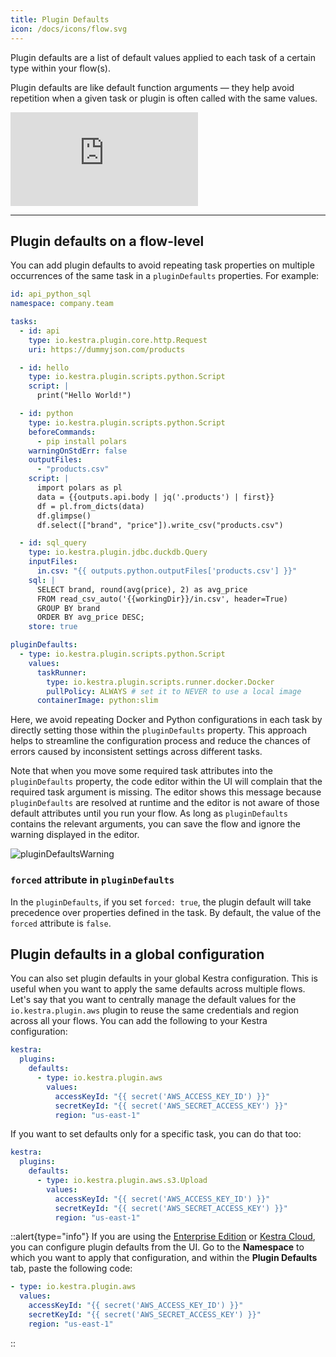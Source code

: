 ```yaml
---
title: Plugin Defaults
icon: /docs/icons/flow.svg
---
```


Plugin defaults are a list of default values applied to each task of a certain type within your flow(s).

Plugin defaults are like default function arguments — they help avoid repetition when a given task or plugin is often called with the same values.

<div class="video-container">
  <iframe src="https://www.youtube.com/embed/9zQTUeL0KMc?si=xOAqec_9X79-7YDp" title="YouTube video player" frameborder="0" allow="accelerometer; autoplay; clipboard-write; encrypted-media; gyroscope; picture-in-picture; web-share" referrerpolicy="strict-origin-when-cross-origin" allowfullscreen></iframe>
</div>

---

## Plugin defaults on a flow-level

You can add plugin defaults to avoid repeating task properties on multiple occurrences of the same task in a `pluginDefaults` properties. For example:

```yaml
id: api_python_sql
namespace: company.team

tasks:
  - id: api
    type: io.kestra.plugin.core.http.Request
    uri: https://dummyjson.com/products

  - id: hello
    type: io.kestra.plugin.scripts.python.Script
    script: |
      print("Hello World!")

  - id: python
    type: io.kestra.plugin.scripts.python.Script
    beforeCommands:
      - pip install polars
    warningOnStdErr: false
    outputFiles:
      - "products.csv"
    script: |
      import polars as pl
      data = {{outputs.api.body | jq('.products') | first}}
      df = pl.from_dicts(data)
      df.glimpse()
      df.select(["brand", "price"]).write_csv("products.csv")

  - id: sql_query
    type: io.kestra.plugin.jdbc.duckdb.Query
    inputFiles:
      in.csv: "{{ outputs.python.outputFiles['products.csv'] }}"
    sql: |
      SELECT brand, round(avg(price), 2) as avg_price
      FROM read_csv_auto('{{workingDir}}/in.csv', header=True)
      GROUP BY brand
      ORDER BY avg_price DESC;
    store: true

pluginDefaults:
  - type: io.kestra.plugin.scripts.python.Script
    values:
      taskRunner:
        type: io.kestra.plugin.scripts.runner.docker.Docker
        pullPolicy: ALWAYS # set it to NEVER to use a local image
      containerImage: python:slim
```

Here, we avoid repeating Docker and Python configurations in each task by directly setting those within the `pluginDefaults` property. This approach helps to streamline the configuration process and reduce the chances of errors caused by inconsistent settings across different tasks.

Note that when you move some required task attributes into the `pluginDefaults` property, the code editor within the UI will complain that the required task argument is missing. The editor shows this message because `pluginDefaults` are resolved at runtime and the editor is not aware of those default attributes until you run your flow. As long as `pluginDefaults` contains the relevant arguments, you can save the flow and ignore the warning displayed in the editor.

![pluginDefaultsWarning](../../developer-guide/flow/warning.png)

### `forced` attribute in `pluginDefaults`

In the `pluginDefaults`, if you set `forced: true`, the plugin default will take precedence over properties defined in the task. By default, the value of the `forced` attribute is `false`.

## Plugin defaults in a global configuration

You can also set plugin defaults in your global Kestra configuration. This is useful when you want to apply the same defaults across multiple flows. Let's say that you want to centrally manage the default values for the `io.kestra.plugin.aws` plugin to reuse the same credentials and region across all your flows. You can add the following to your Kestra configuration:

```yaml
kestra:
  plugins:
    defaults:
      - type: io.kestra.plugin.aws
        values:
          accessKeyId: "{{ secret('AWS_ACCESS_KEY_ID') }}"
          secretKeyId: "{{ secret('AWS_SECRET_ACCESS_KEY') }}"
          region: "us-east-1"
```

If you want to set defaults only for a specific task, you can do that too:

```yaml
kestra:
  plugins:
    defaults:
      - type: io.kestra.plugin.aws.s3.Upload
        values:
          accessKeyId: "{{ secret('AWS_ACCESS_KEY_ID') }}"
          secretKeyId: "{{ secret('AWS_SECRET_ACCESS_KEY') }}"
          region: "us-east-1"
```


::alert{type="info"}
If you are using the [Enterprise Edition](/enterprise/) or [Kestra Cloud](/cloud/), you can configure plugin defaults from the UI. Go to the **Namespace** to which you want to apply that configuration, and within the  **Plugin Defaults** tab, paste the following code:

```yaml
- type: io.kestra.plugin.aws
  values:
    accessKeyId: "{{ secret('AWS_ACCESS_KEY_ID') }}"
    secretKeyId: "{{ secret('AWS_SECRET_ACCESS_KEY') }}"
    region: "us-east-1"
```
::
